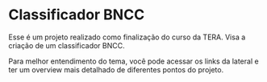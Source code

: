 # Classificador BNCC

Esse é um projeto realizado como finalização do curso da TERA. Visa a criação de um classificador BNCC.

Para melhor entendimento do tema, você pode acessar os links da lateral e ter um overview mais detalhado de diferentes pontos do projeto.

